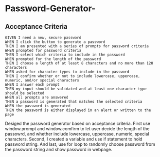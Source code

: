 # Password-Generator-

## Acceptance Criteria

```
GIVEN I need a new, secure password
WHEN I click the button to generate a password
THEN I am presented with a series of prompts for password criteria
WHEN prompted for password criteria
THEN I select which criteria to include in the password
WHEN prompted for the length of the password
THEN I choose a length of at least 8 characters and no more than 128 characters
WHEN asked for character types to include in the password
THEN I confirm whether or not to include lowercase, uppercase, numeric, and/or special characters
WHEN I answer each prompt
THEN my input should be validated and at least one character type should be selected
WHEN all prompts are answered
THEN a password is generated that matches the selected criteria
WHEN the password is generated
THEN the password is either displayed in an alert or written to the page
```

Desiged the password generator based on acceptance criteria. First use window.prompt and window.comfirm to let user decide the length of the passowrd, and whether include lowercase, uppercase, numeric, special characters. Second, I created a variable and use if statement to hold password string. And last, use for loop to randomly choose password from the password string and show password in webpage. 